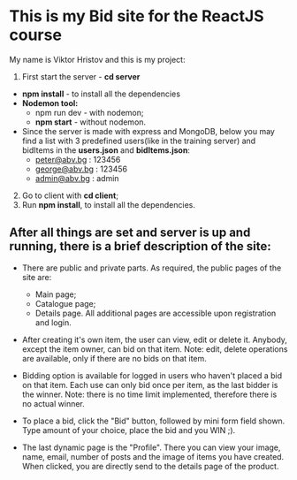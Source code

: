 # This is my Bid site for the ReactJS course
My name is Viktor Hristov and this is my project:

1) First start the server - <strong>cd server</strong>

- <strong>npm install</strong> - to install all the dependencies
- <strong>Nodemon tool:</strong>
    * <storng>npm run dev</strong> - with nodemon;
    * <strong>npm start</strong> - without nodemon.
- Since the server is made with express and MongoDB, below you may find a list with 3 predefined users(like in the training server) and bidItems in the <strong>users.json</strong> and <strong>bidItems.json</strong>:
    * peter@abv.bg : 123456
    * george@abv.bg : 123456
    * admin@abv.bg : admin

2) Go to client with <strong>cd client</strong>;
3) Run <strong>npm install</strong>, to install all the dependencies.

## After all things are set and server is up and running, there is a brief description of the site:

- There are public and private parts. As required, the public pages of the site are:
    * Main page;
    * Catalogue page;
    * Details page.
All additional pages are accessible upon registration and login.

- After creating it's own item, the user can view, edit or delete it. Anybody, except the item owner, can bid on that item.
Note: edit, delete operations are available, only if there are no bids on that item.

- Bidding option is available for logged in users who haven't placed a bid on that item. Each use can only bid once per item, as the last bidder is the winner.
Note: there is no time limit implemented, therefore there is no actual winner.

- To place a bid, click the "Bid" button, followed by mini form field shown. Type amount of your choice, place the bid and you WIN ;).

- The last dynamic page is the "Profile". There you can view your image, name, email, number of posts and the image of items you have created. When clicked, you are directly send to the details page of the product.